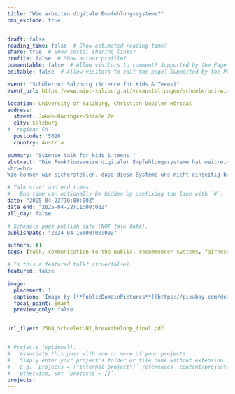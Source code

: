 ```yaml
---
title: "Wie arbeiten digitale Empfehlungssysteme?"
cms_exclude: true


draft: false
reading_time: false  # Show estimated reading time?
share: true  # Show social sharing links?
profile: false  # Show author profile?
commentable: false  # Allow visitors to comment? Supported by the Page, Post, and Docs content types.
editable: false  # Allow visitors to edit the page? Supported by the Page, Post, and Docs content types.

event: "SchülerUni Salzburg (Science for Kids & Teens)"
event_url: https://www.mint-salzburg.at/veranstaltungen/schueleruni-wie-arbeiten-digitale-empfehlungssysteme/

location: University of Salzburg, Christian Doppler Hörsaal
address:
  street: Jakob-Haringer-Straße 2a
  city: Salzburg
#  region: CA
  postcode: '5020'
  country: Austria

summary: "Science talk for kids & teens."
abstract: "Die Funktionsweise digitaler Empfehlungssysteme hat weitreichende Folgen in unserer modernen Welt. Diese Systeme, die wir täglich auf Plattformen wie YouTube, Amazon und Netflix erleben, basieren auf komplexen Algorithmen, die unser Verhalten analysieren und darauf basierend maßgeschneidert Inhalte vorschlagen.
<br><br>
Wie können wir sicherstellen, dass diese Systeme uns nicht einseitig beeinflussen und uns wirklich neue, bereichernde Inhalte präsentieren? Univ.-Prof. Mag. DI Dr. Christine Bauer vom Fachbereich Artificial Intelligence and Human Interfaces beleuchtet verschiedene Facetten dieses Themas: Neben der Transparenz und Erklärbarkeit der Algorithmen ist auch die Minimierung unerwünschter Einflüsse sehr wichtig. Dafür ist bereits ein Verantwortungsbewusstsein in der Entwicklung gefragt, denn so können unerwünschte Verhaltensweisen frühzeitig korrigiert werden und es kann auch gelingen, den digitalen Raum diverser und inklusiver zu gestalten."

# Talk start and end times.
#   End time can optionally be hidden by prefixing the line with `#`.
date: "2025-04-22T10:00:00Z"
date_end: "2025-04-22T11:00:00Z"
all_day: false

# Schedule page publish date (NOT talk date).
publishDate: "2024-04-16T00:00:00Z"

authors: []
tags: [talk, communication to the public, recommender systems, fairness, filter bubble, biases, music recommender systems]

# Is this a featured talk? (true/false)
featured: false

image:
  placement: 1
  caption: 'Image by [**PublicDomainPictures**](https://pixabay.com/de/users/14/) from [**Pixabay**](https://pixabay.com/photos/recommend-icon-thumb-like-black-315914/).'
  focal_point: Smart
  preview_only: false


url_flyer: 2504_SchuelerUNI_breaktheloop_final.pdf


# Projects (optional).
#   Associate this post with one or more of your projects.
#   Simply enter your project's folder or file name without extension.
#   E.g. `projects = ["internal-project"]` references `content/project/deep-learning/index.md`.
#   Otherwise, set `projects = []`.
projects:
---
```

